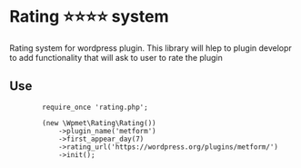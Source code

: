 # Rating ⭐⭐⭐⭐ system

Rating system for wordpress plugin. This library will hlep to plugin developr to add functionality that will ask to user to rate the plugin


## Use

```
        require_once 'rating.php';

        (new \Wpmet\Rating\Rating())
            ->plugin_name('metform')
            ->first_appear_day(7)
            ->rating_url('https://wordpress.org/plugins/metform/')
            ->init();
    
```
